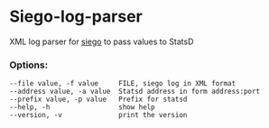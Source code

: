 Siego-log-parser
================

XML log parser for [siego](https://github.com/kolesa-team/siego) to pass values to StatsD

### Options:

    --file value, -f value     FILE, siego log in XML format
    --address value, -a value  Statsd address in form address:port
    --prefix value, -p value   Prefix for statsd
    --help, -h                 show help
    --version, -v              print the version


